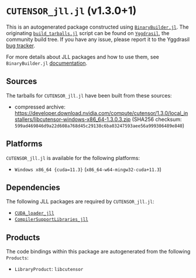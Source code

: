 # `CUTENSOR_jll.jl` (v1.3.0+1)

This is an autogenerated package constructed using [`BinaryBuilder.jl`](https://github.com/JuliaPackaging/BinaryBuilder.jl). The originating [`build_tarballs.jl`](https://github.com/JuliaPackaging/Yggdrasil/blob/b8e857c17a5eac492918696f7fb72b8b2df2b405/C/CUTENSOR/build_tarballs.jl) script can be found on [`Yggdrasil`](https://github.com/JuliaPackaging/Yggdrasil/), the community build tree.  If you have any issue, please report it to the Yggdrasil [bug tracker](https://github.com/JuliaPackaging/Yggdrasil/issues).

For more details about JLL packages and how to use them, see `BinaryBuilder.jl` [documentation](https://juliapackaging.github.io/BinaryBuilder.jl/dev/jll/).

## Sources

The tarballs for `CUTENSOR_jll.jl` have been built from these sources:

* compressed archive: https://developer.download.nvidia.com/compute/cutensor/1.3.0/local_installers/libcutensor-windows-x86_64-1.3.0.3.zip (SHA256 checksum: `599ad469846d9a22d608a768d45c29138c6ba03247593aee56a999306489e840`)

## Platforms

`CUTENSOR_jll.jl` is available for the following platforms:

* `Windows x86_64 {cuda=11.3}` (`x86_64-w64-mingw32-cuda+11.3`)

## Dependencies

The following JLL packages are required by `CUTENSOR_jll.jl`:

* [`CUDA_loader_jll`](https://github.com/JuliaBinaryWrappers/CUDA_loader_jll.jl)
* [`CompilerSupportLibraries_jll`](https://github.com/JuliaBinaryWrappers/CompilerSupportLibraries_jll.jl)

## Products

The code bindings within this package are autogenerated from the following `Products`:

* `LibraryProduct`: `libcutensor`
